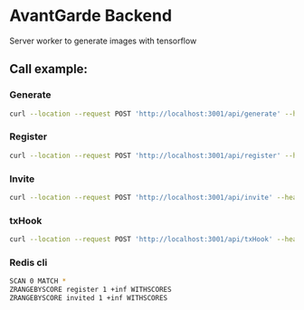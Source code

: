# AvantGarde Backend

Server worker to generate images with tensorflow

## Call example:

### Generate

```bash
curl --location --request POST 'http://localhost:3001/api/generate' --header 'Content-Type: application/json' --data-raw '{ "address": "0x24C08142dD48ca242DdC2D08220666f7F1d5bB3f" }'
```

### Register

```bash
curl --location --request POST 'http://localhost:3001/api/register' --header 'Content-Type: application/json' --data-raw '{ "address": "0x24C08142dD48ca242DdC2D08220666f7F1d5bB3f" }'
```

### Invite

```bash
curl --location --request POST 'http://localhost:3001/api/invite' --header 'Content-Type: application/json' --data-raw '{ "address": "0x24C08142dD48ca242DdC2D08220666f7F1d5bB3f", "token": "" }'
```


### txHook

```bash
curl --location --request POST 'http://localhost:3001/api/txHook' --header 'Content-Type: application/json' --header 'Hook-Secret: 1d8c3623fb5ae3e6da37edfaad82794be462' --data-raw '{ "network": "rinkeby", "contractAddress": "0xf48855FF1E2C1683bFfC321738a8c08c28DC1Ad1", "txHash": "0x42e2031ddf4f046fa39550dcf2c0d121699918e834391518cf710eeca9dfcdb0" }'
```

### Redis cli

```bash
SCAN 0 MATCH *
ZRANGEBYSCORE register 1 +inf WITHSCORES
ZRANGEBYSCORE invited 1 +inf WITHSCORES
```
